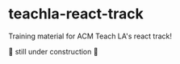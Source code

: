 # teachla-react-track

Training material for ACM Teach LA's react track! 

🚧 still under construction 🚧
